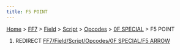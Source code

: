 ```yaml
---
title: F5 POINT
---
```


[Home](Main%20Page.md) > [FF7](FF7.md) > [Field](FF7/Field.md) > [Script](FF7/Field/Script.md) > [Opcodes](FF7/Field/Script/Opcodes.md) > [0F SPECIAL](FF7/Field/Script/Opcodes/0F%20SPECIAL.md) > F5 POINT

1.  REDIRECT [FF7/Field/Script/Opcodes/0F SPECIAL/F5 ARROW][]

  [FF7/Field/Script/Opcodes/0F SPECIAL/F5 ARROW]: ../0F%20SPECIAL/F5%20ARROW.md
    "wikilink"
